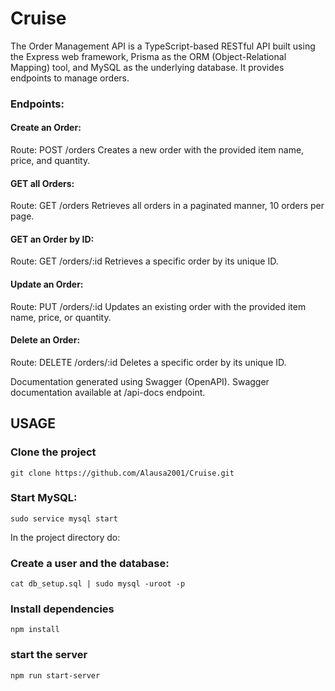 # Cruise

The Order Management API is a TypeScript-based RESTful API built using the Express web framework, Prisma as the ORM (Object-Relational Mapping) tool, and MySQL as the underlying database.
It provides endpoints to manage orders.

### Endpoints:

#### Create an Order:

Route: POST /orders
Creates a new order with the provided item name, price, and quantity.

#### GET all Orders: 

Route: GET /orders
Retrieves all orders in a paginated manner, 10 orders per page.


#### GET an Order by ID:

Route: GET /orders/:id
Retrieves a specific order by its unique ID.


#### Update an Order:

Route: PUT /orders/:id
Updates an existing order with the provided item name, price, or quantity.


#### Delete an Order:

Route: DELETE /orders/:id
Deletes a specific order by its unique ID.

Documentation generated using Swagger (OpenAPI).
Swagger documentation available at /api-docs endpoint.




## USAGE
### Clone the project
```git clone https://github.com/Alausa2001/Cruise.git```

### Start MySQL:  
```sudo service mysql start```

In the project directory do:

### Create a user and the database:  
```cat db_setup.sql | sudo mysql -uroot -p```

### Install dependencies
```npm install```

 ### start the server
```npm run start-server``` 
